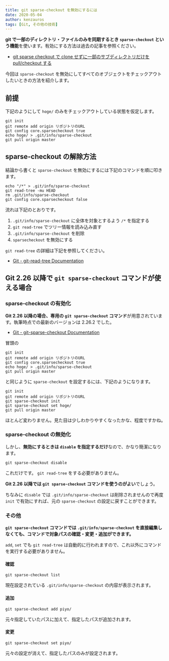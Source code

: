 ```yaml
---
title: git sparse-checkout を無効にするには
date: 2020-05-04
author: kenzauros
tags: [Git, その他の技術]
---
```


**git で一部のディレクトリ・ファイルのみを同期するとき `sparse-checkout` という機能**を使います。有効にする方法は過去の記事を参照ください。

- [git sparse checkout で clone せずに一部のサブディレクトリだけを pull/checkout する](/git-sparse-checkout/)

今回は `sparse-checkout` を無効にしてすべてのオブジェクトをチェックアウトしたいときの方法を紹介します。

## 前提

下記のようにして `hoge/` のみをチェックアウトしている状態を仮定します。

```
git init
git remote add origin リポジトリのURL
git config core.sparsecheckout true
echo hoge/ > .git/info/sparse-checkout
git pull origin master
```

## sparse-checkout の解除方法

結論から書くと `sparse-checkout` を無効にするには下記のコマンドを順に叩きます。

```
echo "/*" > .git/info/sparse-checkout
git read-tree -mu HEAD
rm .git/info/sparse-checkout
git config core.sparsecheckout false
```

流れは下記のとおりです。

1. `.git/info/sparse-checkout` に全体を対象とするよう `/*` を指定する
2. `git read-tree` でツリー情報を読み込み直す
3. `.git/info/sparse-checkout` を削除
4. `sparsecheckout` を無効にする

`git read-tree` の詳細は下記を参照してください。

- [Git - git-read-tree Documentation](https://git-scm.com/docs/git-read-tree)

## Git 2.26 以降で `git sparse-checkout` コマンドが使える場合

### sparse-checkout の有効化

**Git 2.26 以降の場合、専用の `git sparse-checkout` コマンド**が用意されています。執筆時点での最新のバージョンは 2.26.2 でした。

- [Git - git-sparse-checkout Documentation](https://git-scm.com/docs/git-sparse-checkout)

冒頭の

```
git init
git remote add origin リポジトリのURL
git config core.sparsecheckout true
echo hoge/ > .git/info/sparse-checkout
git pull origin master
```

と同じように `sparse-checkout` を設定するには、下記のようになります。

```
git init
git remote add origin リポジトリのURL
git sparse-checkout init
git sparse-checkout set hoge/
git pull origin master
```

ほとんど変わりません。見た目は少しわかりやすくなったかな、程度ですかね。

### sparse-checkout の無効化

しかし、**無効にするときは `disable` を指定するだけ**なので、かなり簡潔になります。

```
git sparse-checkout disable
```

これだけです。 `git read-tree` をする必要がありません。

**Git 2.26 以降では `git sparse-checkout` コマンドを使うのがよい**でしょう。

ちなみに `disable` では `.git/info/sparse-checkout` は削除されませんので再度 `init` で有効にすれば、元の `sparse-checkout` の設定に戻すことができます。

### その他

**`git sparse-checkout` コマンドでは `.git/info/sparse-checkout` を直接編集しなくても、コマンドで対象パスの確認・変更・追加ができます。**

`add`, `set` でも `git read-tree` は自動的に行われますので、これ以外にコマンドを実行する必要がありません。

#### 確認

```
git sparse-checkout list
```

現在設定されている `.git/info/sparse-checkout` の内容が表示されます。

#### 追加

```
git sparse-checkout add piyo/
```

元々指定していたパスに加えて、指定したパスが追加されます。

#### 変更

```
git sparse-checkout set piyo/
```

元々の設定が消えて、指定したパスのみが設定されます。
